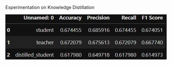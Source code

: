 Experimentation on Knowledge Distillation

<img src="assets/metrics_comparision.jpeg" width="1000px"></img>
